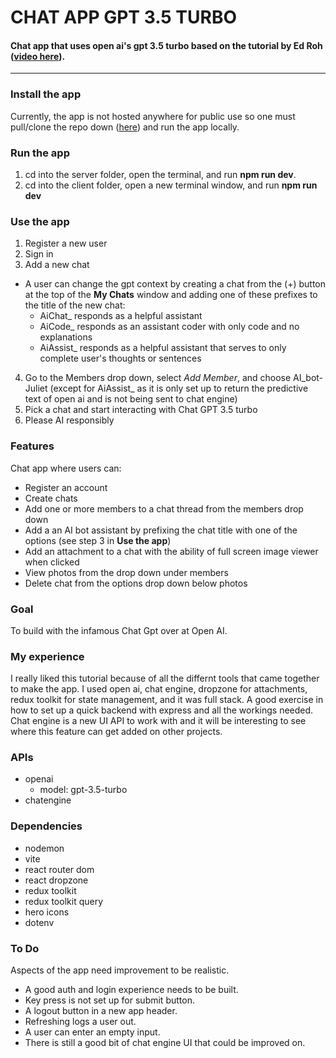 # CHAT APP GPT 3.5 TURBO
#### Chat app that uses open ai's gpt 3.5 turbo based on the tutorial by Ed Roh ([video here](https://github.com/ed-roh/chat-app)).

---

### Install the app
Currently, the app is not hosted anywhere for public use so one must pull/clone the repo down ([here](https://github.com/bryson-palmer/chat-app-gpt)) and run the app locally.

### Run the app
1. cd into the server folder, open the terminal, and run **npm run dev**.
2. cd into the client folder, open a new terminal window, and run **npm run dev**

### Use the app
1. Register a new user
2. Sign in
3. Add a new chat
  - A user can change the gpt context by creating a chat from the (+) button at the top of the **My Chats** window and adding one of these prefixes to the title of the new chat:
    - AiChat_ responds as a helpful assistant  
    - AiCode_ responds as an assistant coder with only code and no explanations
    - AiAssist_ responds as a helpful assistant that serves to only complete user's thoughts or sentences
4. Go to the Members drop down, select *Add Member*, and choose AI_bot-Juliet (except for AiAssist_ as it is only set up to return the predictive text of open ai and is not being sent to chat engine)
5. Pick a chat and start interacting with Chat GPT 3.5 turbo
6. Please AI responsibly

### Features
Chat app where users can: 
- Register an account
- Create chats
- Add one or more members to a chat thread from the members drop down
- Add a an AI bot assistant by prefixing the chat title with one of the options (see step 3 in **Use the app**)
- Add an attachment to a chat with the ability of full screen image viewer when clicked
- View photos from the drop down under members
- Delete chat from the options drop down below photos

### Goal
To build with the infamous Chat Gpt over at Open AI.

### My experience
I really liked this tutorial because of all the differnt tools that came together to make the app. I used open ai, chat engine, dropzone for attachments, redux toolkit for state management, and it was full stack. A good exercise in how to set up a quick backend with express and all the workings needed. Chat engine is a new UI API to work with and it will be interesting to see where this feature can get added on other projects.

### APIs
- openai
  - model: gpt-3.5-turbo
- chatengine

### Dependencies
- nodemon
- vite
- react router dom
- react dropzone
- redux toolkit
- redux toolkit query
- hero icons
- dotenv

### To Do
Aspects of the app need improvement to be realistic.
- A good auth and login experience needs to be built.
- Key press is not set up for submit button.
- A logout button in a new app header.
- Refreshing logs a user out.
- A user can enter an empty input.
- There is still a good bit of chat engine UI that could be improved on.